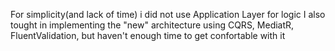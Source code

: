 ﻿For simplicity(and lack of time) i did not use Application Layer for logic
I also tought in implementing the "new" architecture using CQRS, MediatR, FluentValidation, but haven't enough time to get confortable with it